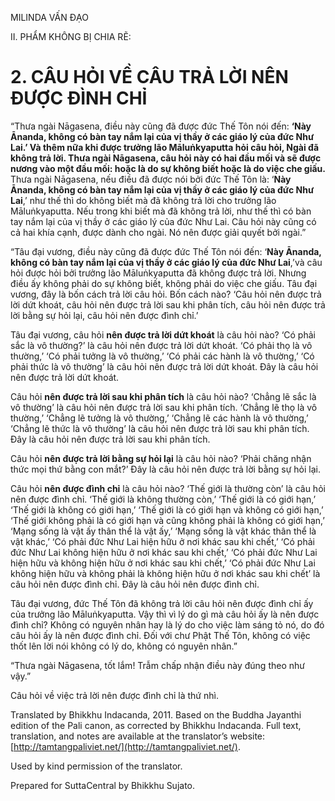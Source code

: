  

MILINDA VẤN ĐẠO

II. PHẨM KHÔNG BỊ CHIA RẼ:

# 2\. CÂU HỎI VỀ CÂU TRẢ LỜI NÊN ĐƯỢC ĐÌNH CHỈ

“Thưa ngài Nāgasena, điều này cũng đã được đức Thế Tôn nói đến: **‘Này Ānanda, không có bàn tay nắm lại của vị thầy ở các giáo lý của đức Như Lai.’ Và thêm nữa khi được trưởng lão Māluṅkyaputta hỏi câu hỏi, Ngài đã không trả lời. Thưa ngài Nāgasena, câu hỏi này có hai đầu mối và sẽ được nương vào một đầu mối: hoặc là do sự không biết hoặc là do việc che giấu.** Thưa ngài Nāgasena, nếu điều đã được nói bởi đức Thế Tôn là: ‘**Này Ānanda, không có bàn tay nắm lại của vị thầy ở các giáo lý của đức Như Lai**,’ như thế thì do không biết mà đã không trả lời cho trưởng lão Māluṅkyaputta. Nếu trong khi biết mà đã không trả lời, như thế thì có bàn tay nắm lại của vị thầy ở các giáo lý của đức Như Lai. Câu hỏi này cũng có cả hai khía cạnh, được dành cho ngài. Nó nên được giải quyết bởi ngài.”

“Tâu đại vương, điều này cũng đã được đức Thế Tôn nói đến: ‘**Này Ānanda, không có bàn tay nắm lại của vị thầy ở các giáo lý của đức Như Lai**,’và câu hỏi được hỏi bởi trưởng lão Māluṅkyaputta đã không được trả lời. Nhưng điều ấy không phải do sự không biết, không phải do việc che giấu. Tâu đại vương, đây là bốn cách trả lời câu hỏi. Bốn cách nào? ‘Câu hỏi nên được trả lời dứt khoát, câu hỏi nên được trả lời sau khi phân tích, câu hỏi nên được trả lời bằng sự hỏi lại, câu hỏi nên được đình chỉ.’

Tâu đại vương, câu hỏi **nên được trả lời dứt khoát** là câu hỏi nào? ‘Có phải sắc là vô thường?’ là câu hỏi nên được trả lời dứt khoát. ‘Có phải thọ là vô thường,’ ‘Có phải tưởng là vô thường,’ ‘Có phải các hành là vô thường,’ ‘Có phải thức là vô thường’ là câu hỏi nên được trả lời dứt khoát. Đây là câu hỏi nên được trả lời dứt khoát.

Câu hỏi **nên được trả lời sau khi phân tích** là câu hỏi nào? ‘Chẳng lẽ sắc là vô thường’ là câu hỏi nên được trả lời sau khi phân tích. ‘Chẳng lẽ thọ là vô thường,’ ‘Chẳng lẽ tưởng là vô thường,’ ‘Chẳng lẽ các hành là vô thường,’ ‘Chẳng lẽ thức là vô thường’ là câu hỏi nên được trả lời sau khi phân tích. Đây là câu hỏi nên được trả lời sau khi phân tích.

Câu hỏi **nên được trả lời bằng sự hỏi lại** là câu hỏi nào? ‘Phải chăng nhận thức mọi thứ bằng con mắt?’ Đây là câu hỏi nên được trả lời bằng sự hỏi lại.

Câu hỏi **nên được đình chỉ** là câu hỏi nào? ‘Thế giới là thường còn’ là câu hỏi nên được đình chỉ. ‘Thế giới là không thường còn,’ ‘Thế giới là có giới hạn,’ ‘Thế giới là không có giới hạn,’ ‘Thế giới là có giới hạn và không có giới hạn,’ ‘Thế giới không phải là có giới hạn và cũng không phải là không có giới hạn,’ ‘Mạng sống là vật ấy thân thể là vật ấy,’ ‘Mạng sống là vật khác thân thể là vật khác,’ ‘Có phải đức Như Lai hiện hữu ở nơi khác sau khi chết,’ ‘Có phải đức Như Lai không hiện hữu ở nơi khác sau khi chết,’ ‘Có phải đức Như Lai hiện hữu và không hiện hữu ở nơi khác sau khi chết,’ ‘Có phải đức Như Lai không hiện hữu và không phải là không hiện hữu ở nơi khác sau khi chết’ là câu hỏi nên được đình chỉ. Đây là câu hỏi nên được đình chỉ.

Tâu đại vương, đức Thế Tôn đã không trả lời câu hỏi nên được đình chỉ ấy của trưởng lão Māluṅkyaputta. Vậy thì vì lý do gì mà câu hỏi ấy là nên được đình chỉ? Không có nguyên nhân hay là lý do cho việc làm sáng tỏ nó, do đó câu hỏi ấy là nên được đình chỉ. Đối với chư Phật Thế Tôn, không có việc thốt lên lời nói không có lý do, không có nguyên nhân.”

“Thưa ngài Nāgasena, tốt lắm! Trẫm chấp nhận điều này đúng theo như vậy.”

Câu hỏi về việc trả lời nên được đình chỉ là thứ nhì.

Translated by Bhikkhu Indacanda, 2011. Based on the Buddha Jayanthi edition of the Pali canon, as corrected by Bhikkhu Indacanda. Full text, translation, and notes are available at the translator’s website: [http://tamtangpaliviet.net/](http://tamtangpaliviet.net/).

Used by kind permission of the translator.

Prepared for SuttaCentral by Bhikkhu Sujato.